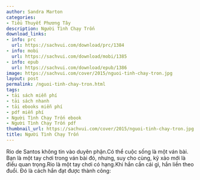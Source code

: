 ```yaml
---
author: Sandra Marton
categories:
- Tiểu Thuyết Phương Tây
description: Người Tình Chạy Trốn
download_links:
- info: prc
  url: https://sachvui.com/download/prc/1384
- info: mobi
  url: https://sachvui.com/download/mobi/1385
- info: epub
  url: https://sachvui.com/download/epub/1386
image: https://sachvui.com/cover/2015/nguoi-tinh-chay-tron.jpg
layout: post
permalink: /nguoi-tinh-chay-tron.html
tags:
- tải sách miễn phí
- tải sách nhanh
- tải ebooks miễn phí
- pdf miễn phí
- Người Tình Chạy Trốn ebook
- Người Tình Chạy Trốn pdf
thumbnail_url: https://sachvui.com/cover/2015/nguoi-tinh-chay-tron.jpg
title: Người Tình Chạy Trốn
---
```


 <div class="item-desc text-justify"> Rio de Santos không tin vào duyên phận.Có thể cuộc sống là một ván bài. Bạn là một tay chơi trong ván bài đó, nhưng, suy cho cùng, kỹ xảo mới là điều quan trọng.Rio là một tay chơi có hạng.Khi hắn cần cái gì, hắn liền theo đuổi. Đó là cách hắn đạt được thành công: </div>
